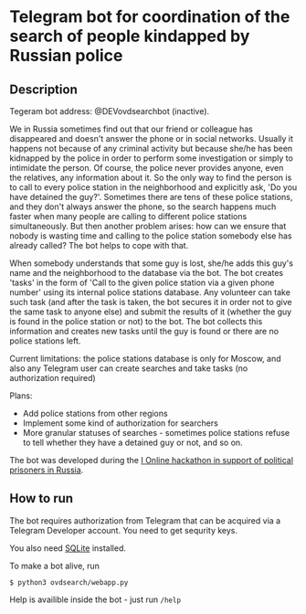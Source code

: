 # Telegram bot for coordination of the search of people kindapped by Russian police

## Description

Tegeram bot address: @DEVovdsearchbot (inactive).

We in Russia sometimes find out that our friend or colleague has disappeared and doesn't answer the phone or in social networks. Usually it happens not because of any criminal activity but because she/he has been kidnapped by the police in order to perform some investigation or simply to intimidate the person. Of course, the police never provides anyone, even the relatives, any information about it. So the only way to find the person is to call to every police station in the neighborhood and explicitly ask, 'Do you have detained the guy?'. Sometimes there are tens of these police stations, and they don't always answer the phone, so the search happens much faster when many people are calling to different police stations simultaneously. But then another problem arises: how can we ensure that nobody is wasting time and calling to the police station somebody else has already called? The bot helps to cope with that.

When somebody understands that some guy is lost, she/he adds this guy's name and the neighborhood to the database via the bot. The bot creates 'tasks' in the form of 'Call to the given police station via a given phone number' using its internal police stations database. Any volunteer can take such task (and after the task is taken, the bot secures it in order not to give the same task to anyone else) and submit the results of it (whether the guy is found in the police station or not) to the bot. The bot collects this information and creates new tasks until the guy is found or there are no police stations left.

Current limitations: the police stations database is only for Moscow, and also any Telegram user can create searches and take tasks (no authorization required)

Plans:
- Add police stations from other regions
- Implement some kind of authorization for searchers
- More granular statuses of searches - sometimes police stations refuse to tell whether they have a detained guy or not, and so on.

The bot was developed during the [I Online hackathon in support of political prisoners in Russia](https://github.com/developers-against-repressions/devs-against-the-machine/).

## How to run

The bot requires authorization from Telegram that can be acquired via a Telegram Developer account. You need to get sequrity keys.

You also need [SQLite](https://www.sqlite.org/index.html) installed.

To make a bot alive, run

```
$ python3 ovdsearch/webapp.py
```

Help is availible inside the bot - just run ```/help```
